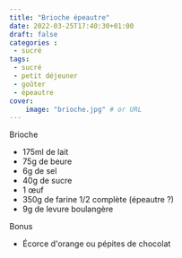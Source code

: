 ```yaml
---
title: "Brioche épeautre"
date: 2022-03-25T17:40:30+01:00
draft: false
categories :
 - sucré
tags:
 - sucré 
 - petit déjeuner 
 - goûter 
 - épeautre
cover:
    image: "brioche.jpg" # or URL
---
```


Brioche
 - 175ml de lait
 - 75g de beure
 - 6g de sel
 - 40g de sucre
 - 1 œuf
 - 350g de farine 1/2 complète (épeautre ?)
 - 9g de levure boulangère

Bonus
 - Écorce d'orange ou pépites de chocolat
